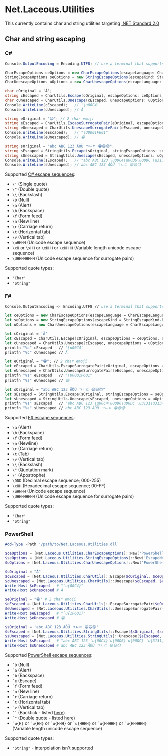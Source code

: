# Net.Laceous.Utilities

This currently contains char and string utilities targeting [.NET Standard 2.0](https://docs.microsoft.com/en-us/dotnet/standard/net-standard)

## Char and string escaping

### C#

```csharp
Console.OutputEncoding = Encoding.UTF8; // use a terminal that supports emojis

CharEscapeOptions ceOptions = new CharEscapeOptions(escapeLanguage: CharEscapeLanguage.CSharp, escapeLetter: CharEscapeLetter.LowerCaseU4, escapeLetterFallback: CharEscapeLetter.LowerCaseU4, surrogatePairEscapeLetter: CharEscapeLetter.UpperCaseU8, surrogatePairEscapeLetterFallback: CharEscapeLetter.UpperCaseU8, useLowerCaseHex: false, useShortEscape: true);
StringEscapeOptions seOptions = new StringEscapeOptions(escapeKind: StringEscapeKind.EscapeNonAscii, escapeSurrogatePairs: true);
CharUnescapeOptions uOptions = new CharUnescapeOptions(escapeLanguage: CharEscapeLanguage.CSharp, isUnrecognizedEscapeVerbatim: true);

char cOriginal = 'Ä';
string cEscaped = CharUtils.Escape(cOriginal, escapeOptions: ceOptions, addQuotes: true);
char cUnescaped = CharUtils.Unescape(cEscaped, unescapeOptions: uOptions, removeQuotes: true);
Console.WriteLine(cEscaped);   // '\u00C4'
Console.WriteLine(cUnescaped); // Ä

string eOriginal = "😁"; // 2 char emoji
string eEscaped = CharUtils.EscapeSurrogatePair(eOriginal, escapeOptions: ceOptions, addQuotes: true);
string eUnescaped = CharUtils.UnescapeSurrogatePair(eEscaped, unescapeOptions: uOptions, removeQuotes: true);
Console.WriteLine(eEscaped);   // "\U0001F601"
Console.WriteLine(eUnescaped); // 😁

string sOriginal = "abc ABC 123 ÄÖÜ ㄱㄴㄷ 😁😃😓";
string sEscaped = StringUtils.Escape(sOriginal, stringEscapeOptions: seOptions, charEscapeOptions: ceOptions, addQuotes: true);
string sUnescaped = StringUtils.Unescape(sEscaped, unescapeOptions: uOptions, removeQuotes: true);
Console.WriteLine(sEscaped);   // "abc ABC 123 \u00C4\u00D6\u00DC \u3131\u3134\u3137 \U0001F601\U0001F603\U0001F613"
Console.WriteLine(sUnescaped); // abc ABC 123 ÄÖÜ ㄱㄴㄷ 😁😃😓
```

Supported [C# escape sequences](https://docs.microsoft.com/en-us/dotnet/csharp/programming-guide/strings/#string-escape-sequences):
* `\'` (Single quote)
* `\"` (Double quote)
* `\\` (Backslash)
* `\0` (Null)
* `\a` (Alert)
* `\b` (Backspace)
* `\f` (Form feed)
* `\n` (New line)
* `\r` (Carriage return)
* `\t` (Horizontal tab)
* `\v` (Vertical tab)
* `\uHHHH` (Unicode escape sequence)
* `\xH` or `\xHH` or `\xHHH` or `\xHHHH` (Variable length unicode escape sequence)
* `\UHHHHHHHH` (Unicode escape sequence for surrogate pairs)

Supported quote types:
* `'Char'`
* `"String"`

### F#

```fsharp
Console.OutputEncoding <- Encoding.UTF8 // use a terminal that supports emojis

let ceOptions = new CharEscapeOptions(escapeLanguage = CharEscapeLanguage.FSharp, escapeLetter = CharEscapeLetter.LowerCaseU4, escapeLetterFallback = CharEscapeLetter.LowerCaseU4, surrogatePairEscapeLetter = CharEscapeLetter.UpperCaseU8, surrogatePairEscapeLetterFallback = CharEscapeLetter.UpperCaseU8, useLowerCaseHex = false, useShortEscape = true)
let seOptions = new StringEscapeOptions(escapeKind = StringEscapeKind.EscapeNonAscii, escapeSurrogatePairs = true)
let uOptions = new CharUnescapeOptions(escapeLanguage = CharEscapeLanguage.FSharp, isUnrecognizedEscapeVerbatim = true)

let cOriginal = 'Ä'
let cEscaped = CharUtils.Escape(cOriginal, escapeOptions = ceOptions, addQuotes = true)
let cUnescaped = CharUtils.Unescape(cEscaped, unescapeOptions = uOptions, removeQuotes = true)
printfn "%s" cEscaped   // '\u00C4'
printfn "%c" cUnescaped // Ä

let eOriginal = "😁"; // 2 char emoji
let eEscaped = CharUtils.EscapeSurrogatePair(eOriginal, escapeOptions = ceOptions, addQuotes = true)
let eUnescaped = CharUtils.UnescapeSurrogatePair(eEscaped, unescapeOptions = uOptions, removeQuotes = true)
printfn "%s" eEscaped   // "\U0001F601"
printfn "%s" eUnescaped // 😁

let sOriginal = "abc ABC 123 ÄÖÜ ㄱㄴㄷ 😁😃😓"
let sEscaped = StringUtils.Escape(sOriginal, stringEscapeOptions = seOptions, charEscapeOptions = ceOptions, addQuotes = true)
let sUnescaped = StringUtils.Unescape(sEscaped, unescapeOptions = uOptions, removeQuotes = true)
printfn "%s" sEscaped   // "abc ABC 123 \u00C4\u00D6\u00DC \u3131\u3134\u3137 \U0001F601\U0001F603\U0001F613"
printfn "%s" sUnescaped // abc ABC 123 ÄÖÜ ㄱㄴㄷ 😁😃😓
```

Supported [F# escape sequences](https://docs.microsoft.com/en-us/dotnet/fsharp/language-reference/strings#remarks):
* `\a` (Alert)
* `\b` (Backspace)
* `\f` (Form feed)
* `\n` (Newline)
* `\r` (Carriage return)
* `\t` (Tab)
* `\v` (Vertical tab)
* `\\` (Backslash)
* `\"` (Quotation mark)
* `\'` (Apostrophe)
* `\DDD` (Decimal escape sequence; 000-255)
* `\xHH` (Hexadecimal escape sequence; 00-FF)
* `\uHHHH` (Unicode escape sequence)
* `\UHHHHHHHH` (Unicode escape sequence for surrogate pairs)

Supported quote types:
* `'Char'`
* `"String"`

### PowerShell

```powershell
Add-Type -Path '/path/to/Net.Laceous.Utilities.dll'

$ceOptions = [Net.Laceous.Utilities.CharEscapeOptions]::New('PowerShell', 'LowerCaseU4', 'LowerCaseU4', 'LowerCaseU5', 'LowerCaseU5', $false, $true)
$seOptions = [Net.Laceous.Utilities.StringEscapeOptions]::New('EscapeNonAscii', $true)
$uOptions = [Net.Laceous.Utilities.CharUnescapeOptions]::New('PowerShell', $true)

$cOriginal = "Ä"
$cEscaped = [Net.Laceous.Utilities.CharUtils]::Escape($cOriginal, $ceOptions, $true)
$cUnescaped = [Net.Laceous.Utilities.CharUtils]::Unescape($cEscaped, $uOptions, $true)
Write-Host $cEscaped   # "`u{00C4}"
Write-Host $cUnescaped # Ä

$eOriginal = "😁" # 2 char emoji
$eEscaped = [Net.Laceous.Utilities.CharUtils]::EscapeSurrogatePair($eOriginal, $ceOptions, $true)
$eUnescaped = [Net.Laceous.Utilities.CharUtils]::UnescapeSurrogatePair($eEscaped, $uOptions, $true)
Write-Host $eEscaped   # "`u{1F601}"
Write-Host $eUnescaped # 😁

$sOriginal = 'abc ABC 123 ÄÖÜ ㄱㄴㄷ 😁😃😓'
$sEscaped = [Net.Laceous.Utilities.StringUtils]::Escape($sOriginal, $seOptions, $ceOptions, $true)
$sUnescaped = [Net.Laceous.Utilities.StringUtils]::Unescape($sEscaped, $uOptions, $true)
Write-Host $sEscaped   # "abc ABC 123 `u{00C4}`u{00D6}`u{00DC} `u{3131}`u{3134}`u{3137} `u{1F601}`u{1F603}`u{1F613}"
Write-Host $sUnescaped # abc ABC 123 ÄÖÜ ㄱㄴㄷ 😁😃😓
```

Supported [PowerShell escape sequences](https://docs.microsoft.com/en-us/powershell/module/microsoft.powershell.core/about/about_special_characters?view=powershell-7.1):
* `` `0 `` (Null)
* `` `a `` (Alert)
* `` `b `` (Backspace)
* `` `e `` (Escape)
* `` `f `` (Form feed)
* `` `n `` (New line)
* `` `r `` (Carriage return)
* `` `t `` (Horizontal tab)
* `` `v `` (Vertical tab)
* ``` `` ``` (Backtick - listed [here](https://docs.microsoft.com/en-us/powershell/scripting/developer/cmdlet/supporting-wildcard-characters-in-cmdlet-parameters?view=powershell-7.1))
* `` `" `` (Double quote - listed [here](https://docs.microsoft.com/en-us/powershell/module/microsoft.powershell.core/about/about_quoting_rules?view=powershell-7.1))
* `` `u{H} `` or `` `u{HH} `` or `` `u{HHH} `` or `` `u{HHHH} `` or `` `u{HHHHH} `` or `` `u{HHHHHH} `` (Variable length unicode escape sequence)

Supported quote types:
* `"String"` - interpolation isn't supported
